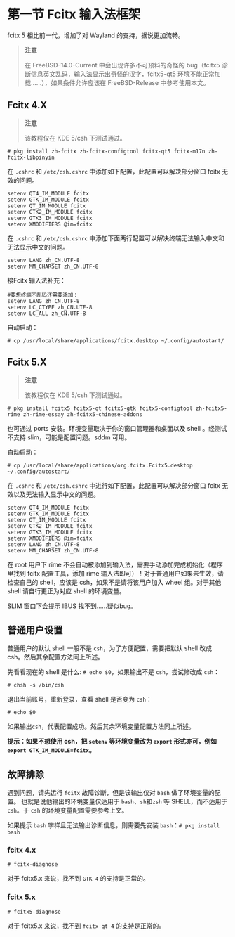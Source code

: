 # 第一节 Fcitx 输入法框架

fcitx 5 相比前一代，增加了对 Wayland 的支持，据说更加流畅。

>**注意**
>
>在 FreeBSD-14.0-Current 中会出现许多不可预料的奇怪的 bug（fcitx5 诊断信息英文乱码，输入法显示出奇怪的汉字，fcitx5-qt5 环境不能正常加载……），如果条件允许应该在 FreeBSD-Release 中参考使用本文。

## Fcitx 4.X

>**注意**
>
>该教程仅在 KDE 5/csh 下测试通过。

`# pkg install zh-fcitx zh-fcitx-configtool fcitx-qt5 fcitx-m17n zh-fcitx-libpinyin`

在 `.cshrc` 和 `/etc/csh.cshrc` 中添加如下配置，此配置可以解决部分窗口 fcitx 无效的问题。

```
setenv QT4_IM_MODULE fcitx
setenv GTK_IM_MODULE fcitx
setenv QT_IM_MODULE fcitx
setenv GTK2_IM_MODULE fcitx
setenv GTK3_IM_MODULE fcitx
setenv XMODIFIERS @im=fcitx
```

在 `.cshrc` 和 `/etc/csh.cshrc` 中添加下面两行配置可以解决终端无法输入中文和无法显示中文的问题。

```
setenv LANG zh_CN.UTF-8
setenv MM_CHARSET zh_CN.UTF-8
```

接Fcitx 输入法补充：

```
#要想终端不乱码还需要添加：
setenv LANG zh_CN.UTF-8
setenv LC_CTYPE zh_CN.UTF-8
setenv LC_ALL zh_CN.UTF-8
```
自动启动：

`# cp /usr/local/share/applications/fcitx.desktop ~/.config/autostart/`

## Fcitx 5.X

>**注意**
>
>该教程仅在 KDE 5/csh 下测试通过。

`# pkg install fcitx5 fcitx5-qt fcitx5-gtk fcitx5-configtool zh-fcitx5-rime zh-rime-essay zh-fcitx5-chinese-addons`

也可通过 ports 安装。环境变量取决于你的窗口管理器和桌面以及 shell 。经测试不支持 slim，可能是配置问题。sddm 可用。

自动启动：

`# cp /usr/local/share/applications/org.fcitx.Fcitx5.desktop ~/.config/autostart/`

在 `.cshrc` 和 `/etc/csh.cshrc` 中进行如下配置，此配置可以解决部分窗口 fcitx 无效以及无法输入显示中文的问题。

```
setenv QT4_IM_MODULE fcitx
setenv GTK_IM_MODULE fcitx
setenv QT_IM_MODULE fcitx
setenv GTK2_IM_MODULE fcitx
setenv GTK3_IM_MODULE fcitx
setenv XMODIFIERS @im=fcitx
setenv LANG zh_CN.UTF-8
setenv MM_CHARSET zh_CN.UTF-8
```

在 root 用户下 rime 不会自动被添加到输入法，需要手动添加完成初始化（程序里找到 fcitx 配置工具，添加 rime 输入法即可）！对于普通用户如果未生效，请检查自己的 shell，应该是 csh，如果不是请将该用户加入 wheel 组。对于其他 shell 请自行更正为对应 shell 的环境变量。

SLIM 窗口下会提示 IBUS 找不到……疑似bug。
  
## 普通用户设置
  
普通用户的默认 shell 一般不是 `csh`，为了方便配置，需要把默认 shell 改成 csh。然后其余配置方法同上所述。
  
先看看现在的 shell 是什么: `# echo $0`，如果输出不是 `csh`，尝试修改成 `csh`：

```
# chsh -s /bin/csh
```

退出当前账号，重新登录，查看 shell 是否变为 `csh`：

```
# echo $0
```
  
如果输出`csh`，代表配置成功。然后其余环境变量配置方法同上所述。
  
**提示：如果不想使用 csh，把 `setenv` 等环境变量改为 `export` 形式亦可，例如 `export GTK_IM_MODULE=fcitx`。**
  
## 故障排除
  
遇到问题，请先运行 `fcitx` 故障诊断，但是该输出仅对 `bash` 做了环境变量的配置。
也就是说他输出的环境变量仅适用于 `bash`、`sh`和`zsh` 等 SHELL，而不适用于 `csh`。于 `csh` 的环境变量配置需要参考上文。
  
如果提示 `bash` 字样且无法输出诊断信息，则需要先安装 `bash`：`# pkg install bash`
  
### fcitx 4.x
  
```
# fcitx-diagnose
```
  
对于 fcitx5.x 来说，找不到 `GTK 4` 的支持是正常的。
  
### fcitx 5.x
  
```
# fcitx5-diagnose
```
  
对于 fcitx5.x 来说，找不到 `fcitx qt 4` 的支持是正常的。
